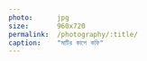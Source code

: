 ```yaml
---
photo:      jpg
size:       960x720
permalink:  /photography/:title/
caption:    "মাটির কাপে কফি"
---
```

